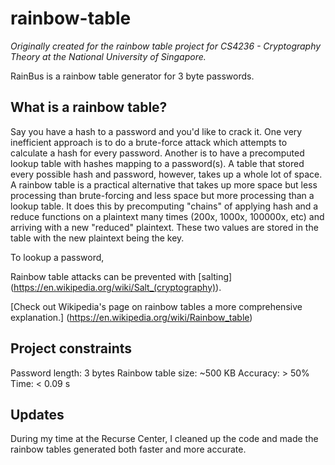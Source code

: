 # rainbow-table
*Originally created for the rainbow table project for CS4236 - Cryptography Theory at the National University of Singapore.*

RainBus is a rainbow table generator for 3 byte passwords.

What is a rainbow table?
---

Say you have a hash to a password and you'd like to crack it. One very inefficient approach is to do a brute-force attack which attempts to calculate a hash for every password. Another is to have a precomputed lookup table with hashes mapping to a password(s). A table that stored every possible hash and password, however, takes up a whole lot of space. A rainbow table is a practical alternative that takes up more space but less processing than brute-forcing and less space but more processing than a lookup table. It does this by precomputing "chains" of applying hash and a reduce functions on a plaintext many times (200x, 1000x, 100000x, etc) and arriving with a new "reduced" plaintext. These two values are stored in the table with the new plaintext being the key.

To lookup a password, 

Rainbow table attacks can be prevented with [salting] (https://en.wikipedia.org/wiki/Salt_(cryptography)).

[Check out Wikipedia's page on rainbow tables a more comprehensive explanation.] (https://en.wikipedia.org/wiki/Rainbow_table)

Project constraints
---
Password length: 3 bytes
Rainbow table size: ~500 KB
Accuracy: > 50%
Time: < 0.09 s


Updates
---
During my time at the Recurse Center, I cleaned up the code and made the rainbow tables generated both faster and more accurate.

